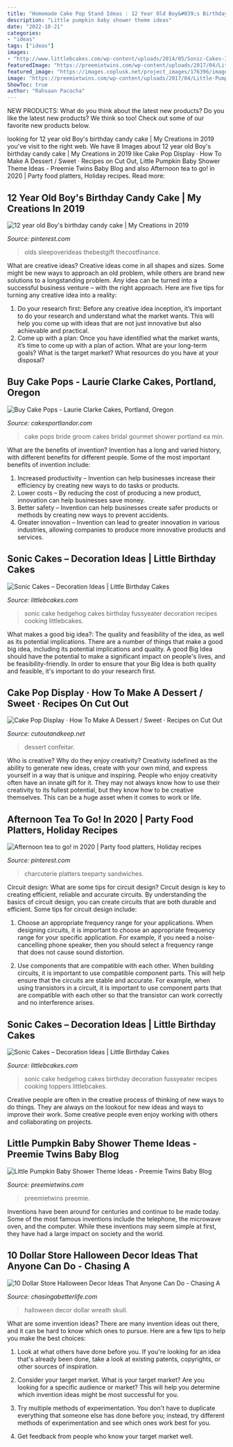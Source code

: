 ```yaml
---
title: "Homemade Cake Pop Stand Ideas : 12 Year Old Boy&#039;s Birthday Candy Cake"
description: "Little pumpkin baby shower theme ideas"
date: "2022-10-21"
categories:
- "ideas"
tags: ["ideas"]
images:
- "http://www.littlebcakes.com/wp-content/uploads/2014/05/Sonic-Cakes-Images.jpg"
featuredImage: "https://preemietwins.com/wp-content/uploads/2017/04/Little-Pumpkin-Baby-Shower-Theme-Ideas.png"
featured_image: "https://images.coplusk.net/project_images/176396/image/full_103305_2F2014-07-15-210909-cake-pop-display2.jpg"
image: "https://preemietwins.com/wp-content/uploads/2017/04/Little-Pumpkin-Baby-Shower-Theme-Ideas.png"
ShowToc: true
author: "Rahsaan Pacocha"
---
```



NEW PRODUCTS: What do you think about the latest new products?
Do you like the latest new products? We think so too! Check out some of our favorite new products below.

	

		
looking for 12 year old Boy&#039;s birthday candy cake | My Creations in 2019 you've visit to the right web. We have 8 Images about 12 year old Boy&#039;s birthday candy cake | My Creations in 2019 like Cake Pop Display · How To Make A Dessert / Sweet · Recipes on Cut Out, Little Pumpkin Baby Shower Theme Ideas - Preemie Twins Baby Blog and also Afternoon tea to go! in 2020 | Party food platters, Holiday recipes. Read more:
		
    
## 12 Year Old Boy&#039;s Birthday Candy Cake | My Creations In 2019

<img loading=lazy src="https://i.pinimg.com/736x/d8/02/31/d8023168657f8a0e4b9c38cdbf0709e4---year-old-boy-birthday-party--year-old-boy-gifts.jpg?b=t" onerror="this.onerror=null;this.src='https://tse4.mm.bing.net/th?id=OIP.Dzr4nVQ2tNeo256wF_brfAAAAA&amp;pid=15.1';" alt="12 year old Boy&#039;s birthday candy cake | My Creations in 2019">

_Source: pinterest.com_

>olds sleepoverideas thebestgift thecostfinance. 

	

What are creative ideas?
Creative ideas come in all shapes and sizes. Some might be new ways to approach an old problem, while others are brand new solutions to a longstanding problem. Any idea can be turned into a successful business venture – with the right approach. Here are five tips for turning any creative idea into a reality: 
1. Do your research first: Before any creative idea inception, it’s important to do your research and understand what the market wants. This will help you come up with ideas that are not just innovative but also achievable and practical. 
2. Come up with a plan: Once you have identified what the market wants, it’s time to come up with a plan of action. What are your long-term goals? What is the target market? What resources do you have at your disposal?

    
## Buy Cake Pops - Laurie Clarke Cakes, Portland, Oregon

<img loading=lazy src="http://www.cakesportlandor.com/wp-content/uploads/2012/03/P8142366.jpg" onerror="this.onerror=null;this.src='https://tse1.mm.bing.net/th?id=OIP.YhmknLYojv4BWH_JK_bhQgHaKk&amp;pid=15.1';" alt="Buy Cake Pops - Laurie Clarke Cakes, Portland, Oregon">

_Source: cakesportlandor.com_

>cake pops bride groom cakes bridal gourmet shower portland ea min. 

	

What are the benefits of invention?
Invention has a long and varied history, with different benefits for different people. Some of the most important benefits of invention include: 
1) Increased productivity – Invention can help businesses increase their efficiency by creating new ways to do tasks or products. 
2) Lower costs – By reducing the cost of producing a new product, innovation can help businesses save money. 
3) Better safety – Invention can help businesses create safer products or methods by creating new ways to prevent accidents.
4) Greater innovation – Invention can lead to greater innovation in various industries, allowing companies to produce more innovative products and services.

    
## Sonic Cakes – Decoration Ideas | Little Birthday Cakes

<img loading=lazy src="http://www.littlebcakes.com/wp-content/uploads/2014/05/Sonic-Cakes-Images-768x1024.jpg" onerror="this.onerror=null;this.src='https://tse4.mm.bing.net/th?id=OIP.S1qAY5FY0Zl0Pqyqe-dDrAHaJ4&amp;pid=15.1';" alt="Sonic Cakes – Decoration Ideas | Little Birthday Cakes">

_Source: littlebcakes.com_

>sonic cake hedgehog cakes birthday fussyeater decoration recipes cooking littlebcakes. 

	

What makes a good big idea?: The quality and feasibility of the idea, as well as its potential implications.
There are a number of things that make a good big idea, including its potential implications and quality. A good Big Idea should have the potential to make a significant impact on people's lives, and be feasibility-friendly. In order to ensure that your Big Idea is both quality and feasible, it's important to do your research first.

    
## Cake Pop Display · How To Make A Dessert / Sweet · Recipes On Cut Out

<img loading=lazy src="https://images.coplusk.net/project_images/176396/image/full_103305_2F2014-07-15-210909-cake-pop-display2.jpg" onerror="this.onerror=null;this.src='https://tse3.mm.bing.net/th?id=OIP.tZLRTvQeqfiVFAIjyrt1SQHaJ4&amp;pid=15.1';" alt="Cake Pop Display · How To Make A Dessert / Sweet · Recipes on Cut Out">

_Source: cutoutandkeep.net_

>dessert confeitar. 

	

Who is creative? Why do they enjoy creativity?
Creativity isdefined as the ability to generate new ideas, create with your own mind, and express yourself in a way that is unique and inspiring. People who enjoy creativity often have an innate gift for it. They may not always know how to use their creativity to its fullest potential, but they know how to be creative themselves. This can be a huge asset when it comes to work or life.

    
## Afternoon Tea To Go! In 2020 | Party Food Platters, Holiday Recipes

<img loading=lazy src="https://i.pinimg.com/736x/a3/39/1a/a3391aba46df2aa642211936eaa191d3.jpg" onerror="this.onerror=null;this.src='https://tse3.mm.bing.net/th?id=OIP.hsUPqn1p8Att9LO3o3WIngHaJ3&amp;pid=15.1';" alt="Afternoon tea to go! in 2020 | Party food platters, Holiday recipes">

_Source: pinterest.com_

>charcuterie platters teeparty sandwiches. 

	

Circuit design: What are some tips for circuit design?
Circuit design is key to creating efficient, reliable and accurate circuits. By understanding the basics of circuit design, you can create circuits that are both durable and efficient. Some tips for circuit design include:
1. Choose an appropriate frequency range for your applications. When designing circuits, it is important to choose an appropriate frequency range for your specific application. For example, if you need a noise-cancelling phone speaker, then you should select a frequency range that does not cause sound distortion.

2. Use components that are compatible with each other. When building circuits, it is important to use compatible component parts. This will help ensure that the circuits are stable and accurate. For example, when using transistors in a circuit, it is important to use component parts that are compatible with each other so that the transistor can work correctly and no interference arises.


    
## Sonic Cakes – Decoration Ideas | Little Birthday Cakes

<img loading=lazy src="http://www.littlebcakes.com/wp-content/uploads/2014/05/Sonic-Cakes-Images.jpg" onerror="this.onerror=null;this.src='https://tse2.mm.bing.net/th?id=OIP.FXqUi1_9AJ084J4nsdJzHwHaJ4&amp;pid=15.1';" alt="Sonic Cakes – Decoration Ideas | Little Birthday Cakes">

_Source: littlebcakes.com_

>sonic cake hedgehog cakes birthday decoration fussyeater recipes cooking toppers littlebcakes. 

	

Creative people are often in the creative process of thinking of new ways to do things. They are always on the lookout for new ideas and ways to improve their work. Some creative people even enjoy working with others and collaborating on projects.

    
## Little Pumpkin Baby Shower Theme Ideas - Preemie Twins Baby Blog

<img loading=lazy src="https://preemietwins.com/wp-content/uploads/2017/04/Little-Pumpkin-Baby-Shower-Theme-Ideas.png" onerror="this.onerror=null;this.src='https://tse2.mm.bing.net/th?id=OIP.G0wAnZzc5HQQi9MooLNeQgHaLG&amp;pid=15.1';" alt="Little Pumpkin Baby Shower Theme Ideas - Preemie Twins Baby Blog">

_Source: preemietwins.com_

>preemietwins preemie. 

	

Inventions have been around for centuries and continue to be made today. Some of the most famous inventions include the telephone, the microwave oven, and the computer. While these inventions may seem simple at first, they have had a large impact on society and the world.

    
## 10 Dollar Store Halloween Decor Ideas That Anyone Can Do - Chasing A

<img loading=lazy src="https://chasingabetterlife.com/wp-content/uploads/2017/08/halloweenskullwreath07sm.jpg" onerror="this.onerror=null;this.src='https://tse2.mm.bing.net/th?id=OIP.JRC48xWimyX5BOMR4NBIbAHaLH&amp;pid=15.1';" alt="10 Dollar Store Halloween Decor Ideas That Anyone Can Do - Chasing A">

_Source: chasingabetterlife.com_

>halloween decor dollar wreath skull. 

	

What are some invention ideas?
There are many invention ideas out there, and it can be hard to know which ones to pursue. Here are a few tips to help you make the best choices:
1. Look at what others have done before you. If you're looking for an idea that's already been done, take a look at existing patents, copyrights, or other sources of inspiration.

2. Consider your target market. What is your target market? Are you looking for a specific audience or market? This will help you determine which invention ideas might be most successful for you.

3. Try multiple methods of experimentation. You don't have to duplicate everything that someone else has done before you; instead, try different methods of experimentation and see which ones work best for you.

4. Get feedback from people who know your target market well.

